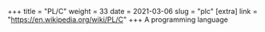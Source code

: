 +++
title = "PL/C"
weight = 33
date = 2021-03-06
slug = "plc"
[extra]
link = "https://en.wikipedia.org/wiki/PL/C"
+++
A programming language

